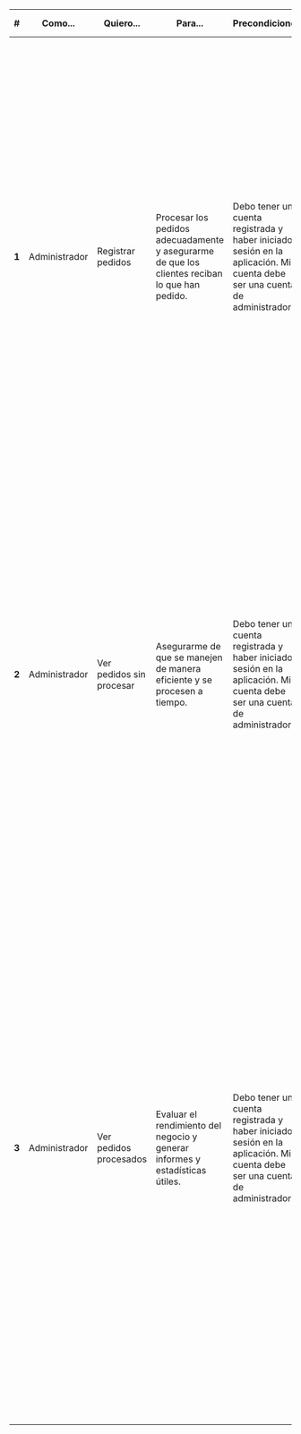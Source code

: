 ﻿
| # | Como... | Quiero... | Para... | Precondiciones | Proceso | Criterios de Aceptación |
| --- | --- | --- | --- | --- | --- | --- |
| **1** | Administrador | Registrar pedidos | Procesar los pedidos adecuadamente y asegurarme de que los clientes reciban lo que han pedido. | Debo tener una cuenta registrada y haber iniciado sesión en la aplicación. Mi cuenta debe ser una cuenta de administrador. | **1.** En la pantalla principal, elijo la opción Administración y luego la opción Administrar Pedidos.<br> **2.** Busco al comensal por diferentes criterios como QR de la tarjeta, identificador de cliente, apellido o grupo del usuario.<br> **3.** Una vez seleccionado el comensal, agrego los productos que el cliente haya solicitado al pedido y especifico la cantidad necesaria.<br> **4.** Proceso el pedido y recibo una confirmación de que el pedido ha sido registrado correctamente. | - Puedo acceder a una pantalla de búsqueda de comensales utilizando diferentes criterios.<br> - Si utilizo los criterios de búsqueda por apellido o grupo del usuario, se me mostrará una lista de estudiantes que coinciden con el resultado de la búsqueda.<br> - Puedo agregar los productos que el cliente haya solicitado al pedido y especificar la cantidad necesaria.<br> - Puedo procesar el pedido y recibir una confirmación de que el pedido ha sido registrado correctamente. |
| **2** | Administrador | Ver pedidos sin procesar | Asegurarme de que se manejen de manera eficiente y se procesen a tiempo. | Debo tener una cuenta registrada y haber iniciado sesión en la aplicación. Mi cuenta debe ser una cuenta de administrador. | **1.** En la pantalla principal, elijo la opción Administración y luego la opción Administrar Pedidos.<br> **2**. Accedo a una lista de todos los pedidos que aún no han sido procesados.<br> **3.** Puedo filtrar y buscar los pedidos utilizando diferentes criterios.<br> **4.** Puedo actualizar el estado del pedido como "en proceso" o "cancelado".<br> **5.** Puedo asignar el pedido a un miembro del personal para que lo procese. | - Puedo acceder a una lista de todos los pedidos que aún no han sido procesados.<br> - Puedo ver la información del cliente y los productos incluidos en cada pedido sin procesar.<br> - Puedo filtrar y buscar los pedidos utilizando diferentes criterios.<br> - Puedo actualizar el estado del pedido como "en proceso" o "cancelado".<br> - Puedo asignar el pedido a un miembro del personal para que lo procese. |
| **3** | Administrador | Ver pedidos procesados | Evaluar el rendimiento del negocio y generar informes y estadísticas útiles. | Debo tener una cuenta registrada y haber iniciado sesión en la aplicación. Mi cuenta debe ser una cuenta de administrador. | **1.** En la pantalla principal, elijo la opción Administración y luego la opción Administrar Pedidos.<br> **2.** Accedo a una lista de todos los pedidos que ya han sido procesados y completados.<br> **3.** Puedo filtrar y buscar los pedidos utilizando diferentes criterios.<br> **4.** Puedo generar informes y estadísticas sobre los pedidos procesados.<br> **5.** Puedo ver las evaluaciones y comentarios de los clientes sobre sus pedidos. | - Puedo acceder a una lista de todos los pedidos que ya han sido procesados y completados.<br> - Puedo ver la información del cliente y los productos incluidos en cada pedido procesado.<br> - Puedo filtrar y buscar los pedidos utilizando diferentes criterios, como el estado del pedido, el nombre del cliente o la fecha de registro.<br> - Puedo generar informes y estadísticas sobre los pedidos procesados, como la cantidad de ingresos generados por pedidos en un determinado período de tiempo.<br> - Puedo ver las evaluaciones y comentarios de los clientes sobre sus pedidos para obtener una retroalimentación valiosa y mejorar la calidad del servicio.

